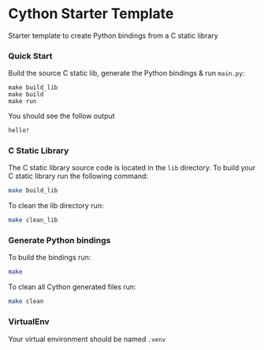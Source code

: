 # Cython Starter Template
Starter template to create Python bindings from a C static library

### Quick Start
Build the source C static lib, generate the Python bindings
& run `main.py`:
```
make build_lib
make build
make run
```
You should see the follow output
```bash
hello!
```

### C Static Library
The C static library source code is located in the `lib` directory.
To build your C static library run the following command:
```bash
make build_lib
```

To clean the lib directory run:
```bash
make clean_lib
```

### Generate Python bindings
To build the bindings run:
```bash
make
```
To clean all Cython generated files run:
```bash
make clean
```

### VirtualEnv
Your virtual environment should be named `.venv`
